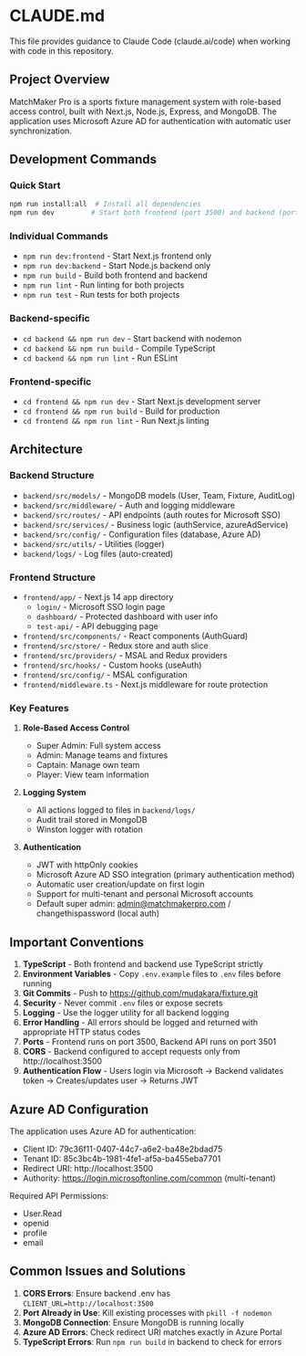 # CLAUDE.md

This file provides guidance to Claude Code (claude.ai/code) when working with code in this repository.

## Project Overview

MatchMaker Pro is a sports fixture management system with role-based access control, built with Next.js, Node.js, Express, and MongoDB. The application uses Microsoft Azure AD for authentication with automatic user synchronization.

## Development Commands

### Quick Start
```bash
npm run install:all  # Install all dependencies
npm run dev         # Start both frontend (port 3500) and backend (port 3501)
```

### Individual Commands
- `npm run dev:frontend` - Start Next.js frontend only
- `npm run dev:backend` - Start Node.js backend only
- `npm run build` - Build both frontend and backend
- `npm run lint` - Run linting for both projects
- `npm run test` - Run tests for both projects

### Backend-specific
- `cd backend && npm run dev` - Start backend with nodemon
- `cd backend && npm run build` - Compile TypeScript
- `cd backend && npm run lint` - Run ESLint

### Frontend-specific
- `cd frontend && npm run dev` - Start Next.js development server
- `cd frontend && npm run build` - Build for production
- `cd frontend && npm run lint` - Run Next.js linting

## Architecture

### Backend Structure
- `backend/src/models/` - MongoDB models (User, Team, Fixture, AuditLog)
- `backend/src/middleware/` - Auth and logging middleware
- `backend/src/routes/` - API endpoints (auth routes for Microsoft SSO)
- `backend/src/services/` - Business logic (authService, azureAdService)
- `backend/src/config/` - Configuration files (database, Azure AD)
- `backend/src/utils/` - Utilities (logger)
- `backend/logs/` - Log files (auto-created)

### Frontend Structure
- `frontend/app/` - Next.js 14 app directory
  - `login/` - Microsoft SSO login page
  - `dashboard/` - Protected dashboard with user info
  - `test-api/` - API debugging page
- `frontend/src/components/` - React components (AuthGuard)
- `frontend/src/store/` - Redux store and auth slice
- `frontend/src/providers/` - MSAL and Redux providers
- `frontend/src/hooks/` - Custom hooks (useAuth)
- `frontend/src/config/` - MSAL configuration
- `frontend/middleware.ts` - Next.js middleware for route protection

### Key Features
1. **Role-Based Access Control**
   - Super Admin: Full system access
   - Admin: Manage teams and fixtures
   - Captain: Manage own team
   - Player: View team information

2. **Logging System**
   - All actions logged to files in `backend/logs/`
   - Audit trail stored in MongoDB
   - Winston logger with rotation

3. **Authentication**
   - JWT with httpOnly cookies
   - Microsoft Azure AD SSO integration (primary authentication method)
   - Automatic user creation/update on first login
   - Support for multi-tenant and personal Microsoft accounts
   - Default super admin: admin@matchmakerpro.com / changethispassword (local auth)

## Important Conventions

1. **TypeScript** - Both frontend and backend use TypeScript strictly
2. **Environment Variables** - Copy `.env.example` files to `.env` files before running
3. **Git Commits** - Push to https://github.com/mudakara/fixture.git
4. **Security** - Never commit `.env` files or expose secrets
5. **Logging** - Use the logger utility for all backend logging
6. **Error Handling** - All errors should be logged and returned with appropriate HTTP status codes
7. **Ports** - Frontend runs on port 3500, Backend API runs on port 3501
8. **CORS** - Backend configured to accept requests only from http://localhost:3500
9. **Authentication Flow** - Users login via Microsoft → Backend validates token → Creates/updates user → Returns JWT

## Azure AD Configuration

The application uses Azure AD for authentication:
- Client ID: 79c36f11-0407-44c7-a6e2-ba48e2bdad75
- Tenant ID: 85c3bc4b-1981-4fe1-af5a-ba455eba7701
- Redirect URI: http://localhost:3500
- Authority: https://login.microsoftonline.com/common (multi-tenant)

Required API Permissions:
- User.Read
- openid
- profile
- email

## Common Issues and Solutions

1. **CORS Errors**: Ensure backend .env has `CLIENT_URL=http://localhost:3500`
2. **Port Already in Use**: Kill existing processes with `pkill -f nodemon`
3. **MongoDB Connection**: Ensure MongoDB is running locally
4. **Azure AD Errors**: Check redirect URI matches exactly in Azure Portal
5. **TypeScript Errors**: Run `npm run build` in backend to check for errors